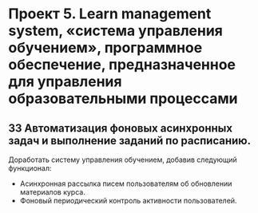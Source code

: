 # Проект 5. Learn management system, «система управления обучением», программное обеспечение, предназначенное для управления образовательными процессами

## 33  Автоматизация фоновых асинхронных задач и выполнение заданий по расписанию. 

Доработать систему управления обучением, добавив следующий функционал:

- Асинхронная рассылка писем пользователям об обновлении материалов курса.
- Фоновый периодический контроль активности пользователей.



